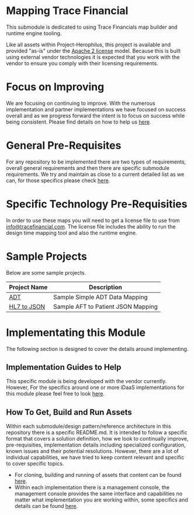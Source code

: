 # Mapping Trace Financial
This submodule is dedicated to using Trace Financials map builder and runtime engine tooling. 

Like all assets within Project-Herophilus, this project is available and provided "as-is" under
the [Apache 2 license](https://www.apache.org/licenses/LICENSE-2.0) model. Because this is built
using external vendor technologies it is expected that you work with the vendor to ensure you comply with their licensing requirements.

# Focus on Improving
We are focusing on continuing to improve. With the numerous implementation and partner implementations we
have focused on success overall and as we progress forward the intent is to focus on success while being consistent.
Please find details on how to help us [here](https://github.com/Project-Herophilus/Project-Herophilus-Assets/blob/main/OngoingEnhancements.md).

# General Pre-Requisites
For any repository to be implemented there are two types of requirements, overall general requirements
and then there are specific submodule requirements. We try and maintain as close to a current detailed list
as we can, for those specifics please check [here](https://github.com/Project-Herophilus/Project-Herophilus-Assets/blob/main/PreRequisites.md).

# Specific Technology Pre-Requisities
In order to use these maps you will need to get a license file to use from
info@tracefinancial.com. The license file includes the ability to run the design time 
mapping tool and also the runtime engine. 

# Sample Projects
Below are some sample projects.

| Project Name    | Description                    | 
|-----------------|--------------------------------| 
| [ADT]()         | Sample Simple ADT Data Mapping |
| [HL7 to JSON]() | Sample AFT to Patient JSON Mapping|

# Implementating this Module
The following section is designed to cover the details around implementing.

## Implementation Guides to Help
This specific module is being developed with the vendor currently. However, For the specifics around one or more 
iDaaS implementations for this module please feel free to look
[here](https://github.com/Project-Herophilus/Project-Herophilus-Assets/blob/main/Platform-Content/ImplementationGuides/intro.md).

## How To Get, Build and Run Assets
Within each submodule/design pattern/reference architecture in this repository there is a specific README.md. It is
intended to follow a specific format that covers a solution definition, how we look to continually improve, pre-requisities,
implementation details including specialized configuration, known issues and their potential resolutions.
However, there are a lot of individual capabilities, we have tried to keep content relevant and specific to
cover specific topics.
- For cloning, building and running of assets that content can be found
  [here](https://github.com/Project-Herophilus/Project-Herophilus-Assets/blob/main/CloningBuildingRunningSolution.md).
- Within each implementation there is a management console, the management console provides the same
  interface and capabilities no matter what implementation you are working within, some specifics and
  details can be found [here](https://github.com/Project-Herophilus/Project-Herophilus-Assets/blob/main/AdministeringPlatform.md).

